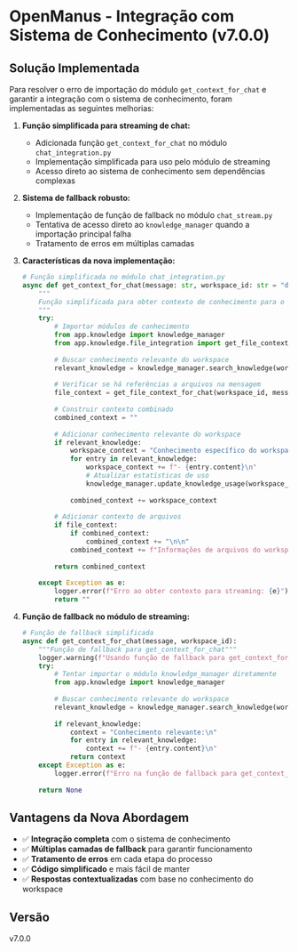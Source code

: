 # OpenManus - Integração com Sistema de Conhecimento (v7.0.0)

## Solução Implementada

Para resolver o erro de importação do módulo `get_context_for_chat` e garantir a integração com o sistema de conhecimento, foram implementadas as seguintes melhorias:

1. **Função simplificada para streaming de chat:**
   - Adicionada função `get_context_for_chat` no módulo `chat_integration.py`
   - Implementação simplificada para uso pelo módulo de streaming
   - Acesso direto ao sistema de conhecimento sem dependências complexas

2. **Sistema de fallback robusto:**
   - Implementação de função de fallback no módulo `chat_stream.py`
   - Tentativa de acesso direto ao `knowledge_manager` quando a importação principal falha
   - Tratamento de erros em múltiplas camadas

3. **Características da nova implementação:**
   ```python
   # Função simplificada no módulo chat_integration.py
   async def get_context_for_chat(message: str, workspace_id: str = "default") -> str:
       """
       Função simplificada para obter contexto de conhecimento para o chat.
       """
       try:
           # Importar módulos de conhecimento
           from app.knowledge import knowledge_manager
           from app.knowledge.file_integration import get_file_context_for_chat
           
           # Buscar conhecimento relevante do workspace
           relevant_knowledge = knowledge_manager.search_knowledge(workspace_id, message, limit=5)
           
           # Verificar se há referências a arquivos na mensagem
           file_context = get_file_context_for_chat(workspace_id, message)
           
           # Construir contexto combinado
           combined_context = ""
           
           # Adicionar conhecimento relevante do workspace
           if relevant_knowledge:
               workspace_context = "Conhecimento específico do workspace:\n"
               for entry in relevant_knowledge:
                   workspace_context += f"- {entry.content}\n"
                   # Atualizar estatísticas de uso
                   knowledge_manager.update_knowledge_usage(workspace_id, entry.id)
               
               combined_context += workspace_context
           
           # Adicionar contexto de arquivos
           if file_context:
               if combined_context:
                   combined_context += "\n\n"
               combined_context += f"Informações de arquivos do workspace:\n{file_context}"
           
           return combined_context
           
       except Exception as e:
           logger.error(f"Erro ao obter contexto para streaming: {e}")
           return ""
   ```

4. **Função de fallback no módulo de streaming:**
   ```python
   # Função de fallback simplificada
   async def get_context_for_chat(message, workspace_id):
       """Função de fallback para get_context_for_chat"""
       logger.warning(f"Usando função de fallback para get_context_for_chat (workspace: {workspace_id})")
       try:
           # Tentar importar o módulo knowledge_manager diretamente
           from app.knowledge import knowledge_manager
           
           # Buscar conhecimento relevante do workspace
           relevant_knowledge = knowledge_manager.search_knowledge(workspace_id, message, limit=3)
           
           if relevant_knowledge:
               context = "Conhecimento relevante:\n"
               for entry in relevant_knowledge:
                   context += f"- {entry.content}\n"
               return context
       except Exception as e:
           logger.error(f"Erro na função de fallback para get_context_for_chat: {e}")
       
       return None
   ```

## Vantagens da Nova Abordagem

- ✅ **Integração completa** com o sistema de conhecimento
- ✅ **Múltiplas camadas de fallback** para garantir funcionamento
- ✅ **Tratamento de erros** em cada etapa do processo
- ✅ **Código simplificado** e mais fácil de manter
- ✅ **Respostas contextualizadas** com base no conhecimento do workspace

## Versão

v7.0.0

